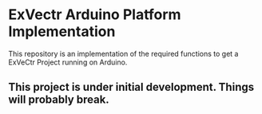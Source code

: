 # ExVectr Arduino Platform Implementation
This repository is an implementation of the required functions to get a ExVeCtr Project running on Arduino.
## **This project is under initial development. Things will probably break.**